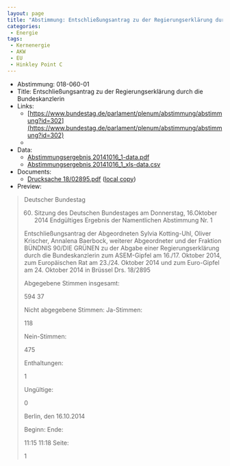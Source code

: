 ```yaml
---
layout: page
title: "Abstimmung: Entschließungsantrag zu der Regierungserklärung durch die Bundeskanzlerin"
categories:
 - Energie
tags:
 - Kernenergie
 - AKW
 - EU
 - Hinkley Point C
---
```


* Abstimmung: 018-060-01
* Title: Entschließungsantrag zu der Regierungserklärung durch die Bundeskanzlerin
* Links: 
    * [https://www.bundestag.de/parlament/plenum/abstimmung/abstimmung?id=302](https://www.bundestag.de/parlament/plenum/abstimmung/abstimmung?id=302)
    * 
* Data: 
    * [Abstimmungsergebnis 20141016_1-data.pdf](/res/abstimmungsliste/20141016_1-data.pdf)
    * [Abstimmungsergebnis 20141016_1_xls-data.csv](/res/abstimmungsliste/analyses/20141016_1_xls-data.csv)
* Documents: 
    * [Drucksache 18/02895.pdf](http://dip21.bundestag.de/dip21/btd/18/028/1802895.pdf) ([local copy](/res/abstimmungsdaten/018-060-01/1802895.pdf))
* Preview: 
> Deutscher Bundestag
> 
> 60. Sitzung des Deutschen Bundestages
> am Donnerstag, 16.Oktober 2014
> Endgültiges Ergebnis der Namentlichen Abstimmung Nr. 1
> 
> Entschließungsantrag der Abgeordneten Sylvia Kotting-Uhl, Oliver Krischer, Annalena
> Baerbock, weiterer Abgeordneter und der Fraktion BÜNDNIS 90/DIE GRÜNEN
> zu der Abgabe einer Regierungserklärung durch die Bundeskanzlerin
> zum ASEM-Gipfel am 16./17. Oktober 2014, zum Europäischen Rat am
> 23./24. Oktober 2014 und zum Euro-Gipfel am 24. Oktober 2014 in Brüssel
> Drs. 18/2895
> 
> Abgegebene Stimmen insgesamt:
> 
> 594
> 37
> 
> Nicht abgegebene Stimmen:
> Ja-Stimmen:
> 
> 118
> 
> Nein-Stimmen:
> 
> 475
> 
> Enthaltungen:
> 
> 1
> 
> Ungültige:
> 
> 0
> 
> Berlin, den 16.10.2014
> 
> Beginn:
> Ende:
> 
> 11:15
> 11:18
> Seite:
> 
> 1
> 
> 
